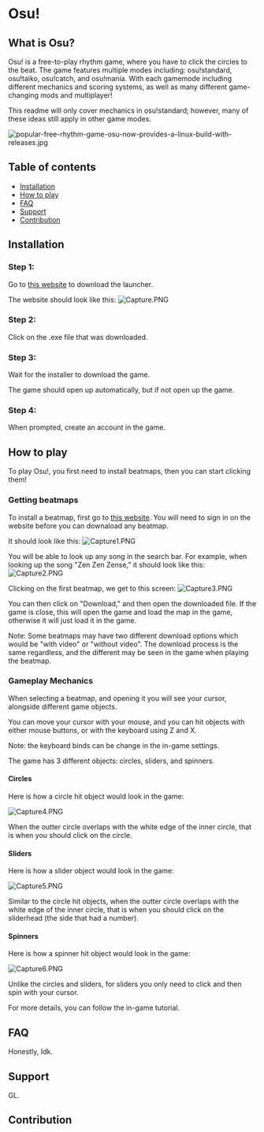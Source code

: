 # Osu!
## What is Osu?

Osu! is a free-to-play rhythm game, where you have to click the circles to the beat. The game features multiple modes including: osu!standard, osu!taiko, osu!catch, and osu!mania. 
With each gamemode including different mechanics and scoring systems, as well as many different game-changing mods and multiplayer!

This readme will only cover mechanics in osu!standard; however, many of these ideas still apply in other game modes. 

![popular-free-rhythm-game-osu-now-provides-a-linux-build-with-releases.jpg](https://github.com/Atunez/Atunez.github.io/blob/main/popular-free-rhythm-game-osu-now-provides-a-linux-build-with-releases.jpg?raw=true)

## Table of contents

- [Installation](#Installation)
- [How to play](#How-to-play)
- [FAQ](#FAQ)
- [Support](#Support)
- [Contribution](#Contribution)

<!-- toc -->

## Installation

### Step 1:
Go to [this website](https://osu.ppy.sh/home/download) to download the launcher.

The website should look like this:
![Capture.PNG](https://github.com/Atunez/Atunez.github.io/blob/main/Capture.PNG?raw=true)

### Step 2:
Click on the .exe file that was downloaded.

### Step 3:
Wait for the installer to download the game.

The game should open up automatically, but if not open up the game.

### Step 4:
When prompted, create an account in the game.

## How to play

To play Osu!, you first need to install beatmaps, then you can start clicking them!

### Getting beatmaps

To install a beatmap, first go to [this website](https://osu.ppy.sh/beatmapsets). You will need to sign in on the website before you can downaload any beatmap.

It should look like this:
![Capture1.PNG](https://github.com/Atunez/Atunez.github.io/blob/main/Capture1.PNG?raw=true)

You will be able to look up any song in the search bar. For example, when looking up the song "Zen Zen Zense," it should look like this:
![Capture2.PNG](https://github.com/Atunez/Atunez.github.io/blob/main/Capture2.PNG?raw=true)

Clicking on the first beatmap, we get to this screen:
![Capture3.PNG](https://github.com/Atunez/Atunez.github.io/blob/main/Capture3.PNG?raw=true)

You can then click on "Download," and then open the downloaded file. If the game is close, this will open the game and load the map in the game, otherwise it will just load it in the game.

Note: Some beatmaps may have two different download options which would be "with video" or "without video". The download process is the same regardless, and the different may be seen in the game when playing the beatmap. 

### Gameplay Mechanics

When selecting a beatmap, and opening it you will see your cursor, alongside different game objects.

You can move your cursor with your mouse, and you can hit objects with either mouse buttons, or with the keyboard using Z and X. 

Note: the keyboard binds can be change in the in-game settings.

The game has 3 different objects: circles, sliders, and spinners.

#### Circles

Here is how a circle hit object would look in the game:

![Capture4.PNG](https://github.com/Atunez/Atunez.github.io/blob/main/Capture4.PNG?raw=true)

When the outter circle overlaps with the white edge of the inner circle, that is when you should click on the circle.

#### Sliders

Here is how a slider object would look in the game:

![Capture5.PNG](https://github.com/Atunez/Atunez.github.io/blob/main/Capture5.PNG?raw=true)

Similar to the circle hit objects, when the outter circle overlaps with the white edge of the inner circle, that is when you should click on the sliderhead (the side that had a number).

#### Spinners

Here is how a spinner hit object would look in the game:

![Capture6.PNG](https://github.com/Atunez/Atunez.github.io/blob/main/Capture6.PNG?raw=true)

Unlike the circles and sliders, for sliders you only need to click and then spin with your cursor.


For more details, you can follow the in-game tutorial.

## FAQ

Honestly, Idk.

## Support

GL.

## Contribution

